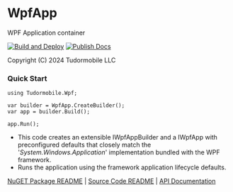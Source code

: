 # WpfApp
WPF Application container

[![Build and Deploy](https://github.com/tudormobile/WpfApp/actions/workflows/dotnet.yml/badge.svg)](https://github.com/tudormobile/WpfApp/actions/workflows/dotnet.yml)  [![Publish Docs](https://github.com/tudormobile/WpfApp/actions/workflows/docs.yml/badge.svg)](https://github.com/tudormobile/WpfApp/actions/workflows/docs.yml)

Copyright (C) 2024 Tudormobile LLC
### Quick Start

```
using Tudormobile.Wpf;

var builder = WpfApp.CreateBuilder();
var app = builder.Build();

app.Run();
```
- This code creates an extensible IWpfAppBuilder and a IWpfApp with preconfigured defaults that closely match the '*System.Windows.Application*' implementation bundled with the WPF framework.
- Runs the application using the framework application lifecycle defaults.

[NuGET Package README](docs/README.md) | [Source Code README](src/README.md) | [API Documentation](https://tudormobile.github.io/WpfApp/)
